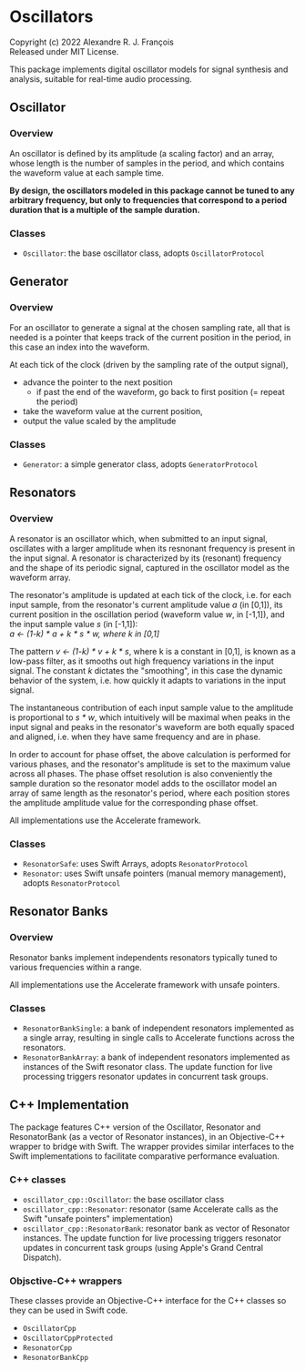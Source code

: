 # Oscillators

Copyright (c) 2022 Alexandre R. J. François  
Released under MIT License.

This package implements digital oscillator models for signal synthesis and analysis, suitable for real-time audio processing.

## Oscillator

### Overview

An oscillator is defined by its amplitude (a scaling factor) and an array, whose length is the number of samples in the period, and which contains the waveform value at each sample time.

**By design, the oscillators modeled in this package cannot be tuned to any arbitrary frequency, but only to frequencies that correspond to a period duration that is a multiple of the sample duration.**

### Classes

- `Oscillator`: the base oscillator class, adopts `OscillatorProtocol`

## Generator

### Overview

For an oscillator to generate a signal at the chosen sampling rate, all that is needed is a pointer that keeps track of the current position in the period, in this case an index into the waveform.

At each tick of the clock (driven by the sampling rate of the output signal),
- advance the pointer to the next position
  - if past the end of the waveform, go back to first position (= repeat the period)
- take the waveform value at the current position,
- output the value scaled by the amplitude

### Classes

- `Generator`: a simple generator class, adopts `GeneratorProtocol`

## Resonators

### Overview

A resonator is an oscillator which, when submitted to an input signal, oscillates with a larger amplitude when its resnonant frequency is present in the input signal. A resonator is characterized by its (resonant) frequency and the shape of its periodic signal, captured in the oscillator model as the waveform array.

The resonator's amplitude is updated at each tick of the clock, i.e. for each input sample, from the resonator's current amplitude value _a_ (in [0,1]), its current position in the oscillation period (waveform value _w_, in [-1,1]), and the input sample value _s_ (in [-1,1]):  
    _a <- (1-k) * a + k * s * w,  where k in [0,1]_

The pattern _v <- (1-k) * v + k * s_, where k is a constant in [0,1], is known as a low-pass filter, as it smooths out high frequency variations in the input signal. The constant _k_ dictates the "smoothing", in this case the dynamic behavior of the system, i.e. how quickly it adapts to variations in the input signal.

The instantaneous contribution of each input sample value to the amplitude is proportional to _s * w_, which intuitively will be maximal when peaks in the input signal and peaks in the resonator's waveform are both equally spaced and aligned, i.e. when they have same frequency and are in phase.

In order to account for phase offset, the above calculation is performed for various phases, and the resonator's amplitude is set to the maximum value across all phases. The phase offset resolution is also conveniently the sample duration so the resonator model adds to the oscillator model an array of same length as the resonator's period, where each position stores the amplitude amplitude value for the corresponding phase offset.

All implementations use the Accelerate framework.

### Classes

- `ResonatorSafe`: uses Swift Arrays, adopts `ResonatorProtocol`
- `Resonator`: uses Swift unsafe pointers (manual memory management), adopts `ResonatorProtocol`

## Resonator Banks

### Overview

Resonator banks implement independents resonators typically tuned to various frequencies within a range.

All implementations use the Accelerate framework with unsafe pointers.

### Classes

- `ResonatorBankSingle`: a bank of independent resonators implemented as a single array, resulting in single calls to Accelerate functions across the resonators.
- `ResonatorBankArray`: a bank of independent resonators implemented as instances of the Swift resonator class. The update function for live processing triggers resonator updates in concurrent task groups.

## C++ Implementation

The package features C++ version of the Oscillator, Resonator and ResonatorBank (as a vector of Resonator instances), in an Objective-C++ wrapper to bridge with Swift. The wrapper provides similar interfaces to the Swift implementations to facilitate comparative performance evaluation.

### C++ classes

- `oscillator_cpp::Oscillator`: the base oscillator class
- `oscillator_cpp::Resonator`: resonator (same Accelerate calls as the Swift "unsafe pointers" implementation)
- `oscillator_cpp::ResonatorBank`: resonator bank as vector of Resonator instances. The update function for live processing triggers resonator updates in concurrent task groups (using Apple's Grand Central Dispatch).

### Objsctive-C++ wrappers

These classes provide an Objective-C++ interface for the C++ classes so they can be used in Swift code.

- `OscillatorCpp`
- `OscillatorCppProtected`
- `ResonatorCpp`
- `ResonatorBankCpp`
